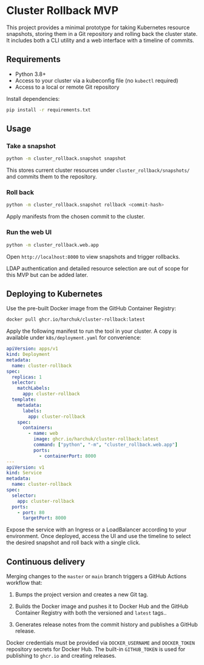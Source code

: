 # Cluster Rollback MVP

This project provides a minimal prototype for taking Kubernetes resource
snapshots, storing them in a Git repository and rolling back the cluster state.
It includes both a CLI utility and a web interface with a timeline of commits.

## Requirements

* Python 3.8+
* Access to your cluster via a kubeconfig file (no `kubectl` required)
* Access to a local or remote Git repository

Install dependencies:

```bash
pip install -r requirements.txt
```

## Usage

### Take a snapshot

```bash
python -m cluster_rollback.snapshot snapshot
```

This stores current cluster resources under `cluster_rollback/snapshots/` and
commits them to the repository.

### Roll back

```bash
python -m cluster_rollback.snapshot rollback <commit-hash>
```

Apply manifests from the chosen commit to the cluster.

### Run the web UI

```bash
python -m cluster_rollback.web.app
```

Open `http://localhost:8000` to view snapshots and trigger rollbacks.

LDAP authentication and detailed resource selection are out of scope for this
MVP but can be added later.

## Deploying to Kubernetes

Use the pre-built Docker image from the GitHub Container Registry:

```bash
docker pull ghcr.io/harchuk/cluster-rollback:latest
```

Apply the following manifest to run the tool in your cluster. A copy is
available under `k8s/deployment.yaml` for convenience:

```yaml
apiVersion: apps/v1
kind: Deployment
metadata:
  name: cluster-rollback
spec:
  replicas: 1
  selector:
    matchLabels:
      app: cluster-rollback
  template:
    metadata:
      labels:
        app: cluster-rollback
    spec:
      containers:
        - name: web
          image: ghcr.io/harchuk/cluster-rollback:latest
          command: ["python", "-m", "cluster_rollback.web.app"]
          ports:
            - containerPort: 8000
---
apiVersion: v1
kind: Service
metadata:
  name: cluster-rollback
spec:
  selector:
    app: cluster-rollback
  ports:
    - port: 80
      targetPort: 8000
```

Expose the service with an Ingress or a LoadBalancer according to your
environment. Once deployed, access the UI and use the timeline to select the
desired snapshot and roll back with a single click.

## Continuous delivery

Merging changes to the `master` or `main` branch triggers a GitHub Actions workflow that:

1. Bumps the project version and creates a new Git tag.

2. Builds the Docker image and pushes it to Docker Hub and the GitHub Container Registry with both the versioned and `latest` tags..

3. Generates release notes from the commit history and publishes a GitHub release.

Docker credentials must be provided via `DOCKER_USERNAME` and `DOCKER_TOKEN` repository secrets for Docker Hub. The built-in `GITHUB_TOKEN` is used for publishing to `ghcr.io` and creating releases.
